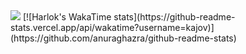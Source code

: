 <picture>
  <source
    srcset="https://github-readme-stats.vercel.app/api?username=kajov&show_icons=true&theme=dark"
    media="(prefers-color-scheme: dark)"/>
  <source
    srcset="https://github-readme-stats.vercel.app/api?username=kajov&show_icons=true"
    media="(prefers-color-scheme: light), (prefers-color-scheme: no-preference)"/>
  <img src="https://github-readme-stats.vercel.app/api?username=kajov&show_icons=true"/>
</picture>
[![Harlok's WakaTime stats](https://github-readme-stats.vercel.app/api/wakatime?username=kajov)](https://github.com/anuraghazra/github-readme-stats)
